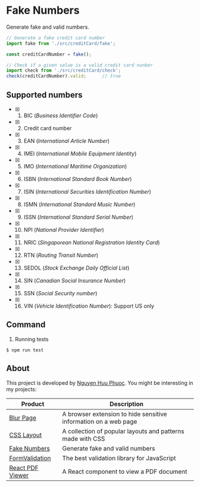 # Fake Numbers
Generate fake and valid numbers.

~~~ javascript
// Generate a fake credit card number
import fake from './src/creditCard/fake';

const creditCardNumber = fake();

// Check if a given value is a valid credit card nunber
import check from './src/creditCard/check';
check(creditCardNumber).valid;      // true
~~~

## Supported numbers

* [x] 01. BIC (_Business Identifier Code_)
* [x] 02. Credit card number
* [x] 03. EAN (_International Article Number_)
* [x] 04. IMEI (_International Mobile Equipment Identity_)
* [x] 05. IMO (_International Maritime Organization_)
* [x] 06. ISBN (_International Standard Book Number_)
* [x] 07. ISIN (_International Securities Identification Number_)
* [x] 08. ISMN (_International Standard Music Number_)
* [x] 09. ISSN (_International Standard Serial Number_)
* [x] 10. NPI (_National Provider Identifier_)
* [x] 11. NRIC (_Singaporean National Registration Identity Card_)
* [x] 12. RTN (_Routing Transit Number_)
* [x] 13. SEDOL (_Stock Exchange Daily Official List_)
* [x] 14. SIN (_Canadian Social Insurance Number_)
* [x] 15. SSN (_Social Security number_)
* [x] 16. VIN (_Vehicle Identification Number_): Support US only

## Command

1. Running tests

```
$ npm run test
```

## About

This project is developed by [Nguyen Huu Phuoc](https://twitter.com/nghuuphuoc).
You might be interesting in my projects:

| Product                                           | Description                                                       |
|---------------------------------------------------|-------------------------------------------------------------------|
| [Blur Page](https://blur.page)                    | A browser extension to hide sensitive information on a web page   |
| [CSS Layout](https://csslayout.io)                | A collection of popular layouts and patterns made with CSS        |
| [Fake Numbers](https://fakenumbers.io)            | Generate fake and valid numbers                                   |
| [FormValidation](https://formvalidation.io)       | The best validation library for JavaScript                        |
| [React PDF Viewer](https://react-pdf-viewer.dev)  | A React component to view a PDF document                          |
